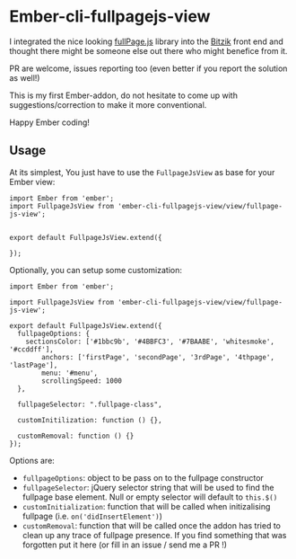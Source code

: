 # Ember-cli-fullpagejs-view

I integrated the nice looking [fullPage.js](http://alvarotrigo.com/fullPage/) library into the [Bitzik](bitzik.com) front end and thought there might be someone else out there who might benefice from it.

PR are welcome, issues reporting too (even better if you report the solution as well!)

This is my first Ember-addon, do not hesitate to come up with suggestions/correction to make it more conventional.

Happy Ember coding!


## Usage

At its simplest, You just have to use the `FullpageJsView` as base for your Ember view:

    import Ember from 'ember';
    import FullpageJsView from 'ember-cli-fullpagejs-view/view/fullpage-js-view';


    export default FullpageJsView.extend({

    });

Optionally, you can setup some customization:

    import Ember from 'ember';

    import FullpageJsView from 'ember-cli-fullpagejs-view/view/fullpage-js-view';

    export default FullpageJsView.extend({
      fullpageOptions: {
        sectionsColor: ['#1bbc9b', '#4BBFC3', '#7BAABE', 'whitesmoke', '#ccddff'],
    		anchors: ['firstPage', 'secondPage', '3rdPage', '4thpage', 'lastPage'],
    		menu: '#menu',
    		scrollingSpeed: 1000
      },

      fullpageSelector: ".fullpage-class",

      customInitilization: function () {},

      customRemoval: function () {}
    });

Options are:

  - `fullpageOptions`:  object to be pass on to the fullpage constructor
  - `fullpageSelector`: jQuery selector string that will be used to find the fullpage base element. Null or empty selector will default to `this.$()`
  - `customInitialization`: function that will be called when initizalising fullpage (i.e. `on('didInsertElement')`)
  - `customRemoval`: function that will be called once the addon has tried to clean up any trace of fullpage presence. If you find something that was forgotten put it here (or fill in an issue / send me a PR !)
